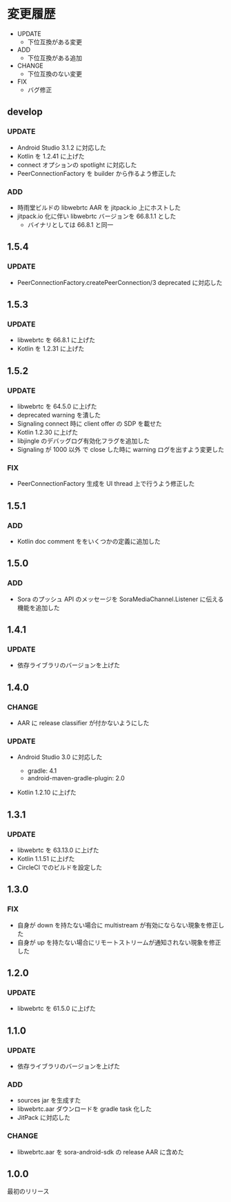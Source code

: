 # 変更履歴

- UPDATE
    - 下位互換がある変更
- ADD
    - 下位互換がある追加
- CHANGE
    - 下位互換のない変更
- FIX
    - バグ修正


## develop

### UPDATE

- Android Studio 3.1.2 に対応した
- Kotlin を 1.2.41 に上げた
- connect オプションの spotlight に対応した
- PeerConnectionFactory を builder から作るよう修正した

### ADD

- 時雨堂ビルドの libwebrtc AAR を jitpack.io 上にホストした
- jitpack.io 化に伴い libwebrtc バージョンを 66.8.1.1 とした
  - バイナリとしては 66.8.1 と同一

## 1.5.4

### UPDATE

- PeerConnectionFactory.createPeerConnection/3 deprecated に対応した

## 1.5.3

### UPDATE

- libwebrtc を 66.8.1 に上げた
- Kotlin を 1.2.31 に上げた

## 1.5.2

### UPDATE

- libwebrtc を 64.5.0 に上げた
- deprecated warning を潰した
- Signaling connect 時に client offer の SDP を載せた
- Kotlin 1.2.30 に上げた
- libjingle のデバッグログ有効化フラグを追加した
- Signaling が 1000 以外 で close した時に warning ログを出すよう変更した

### FIX

- PeerConnectionFactory 生成を UI thread 上で行うよう修正した

## 1.5.1

### ADD

- Kotlin doc comment ををいくつかの定義に追加した

## 1.5.0

### ADD

- Sora のプッシュ API のメッセージを SoraMediaChannel.Listener に伝える機能を追加した

## 1.4.1

### UPDATE

- 依存ライブラリのバージョンを上げた

## 1.4.0

### CHANGE

- AAR に release classifier が付かないようにした

### UPDATE

- Android Studio 3.0 に対応した
  - gradle: 4.1
  - android-maven-gradle-plugin: 2.0

- Kotlin 1.2.10 に上げた

## 1.3.1

### UPDATE

- libwebrtc を 63.13.0 に上げた
- Kotlin 1.1.51 に上げた
- CircleCI でのビルドを設定した

## 1.3.0

### FIX

- 自身が down を持たない場合に multistream が有効にならない現象を修正した
- 自身が up を持たない場合にリモートストリームが通知されない現象を修正した

## 1.2.0

### UPDATE

- libwebrtc を 61.5.0 に上げた

## 1.1.0

### UPDATE

- 依存ライブラリのバージョンを上げた

### ADD

- sources jar を生成すた
- libwebrtc.aar ダウンロードを gradle task 化した
- JitPack に対応した

### CHANGE

- libwebrtc.aar を sora-android-sdk の release AAR に含めた

## 1.0.0

最初のリリース
